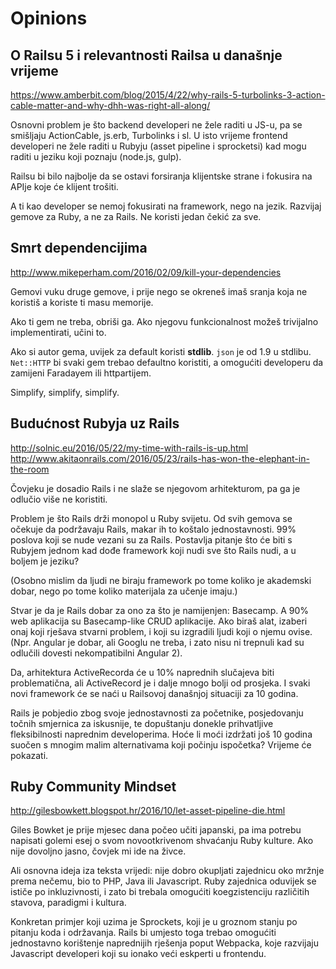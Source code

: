 # Opinions

## O Railsu 5 i relevantnosti Railsa u današnje vrijeme

https://www.amberbit.com/blog/2015/4/22/why-rails-5-turbolinks-3-action-cable-matter-and-why-dhh-was-right-all-along/

Osnovni problem je što backend developeri ne žele raditi u JS-u, pa se smišljaju ActionCable, js.erb, Turbolinks i sl. U isto vrijeme frontend developeri ne žele raditi u Rubyju (asset pipeline i sprocketsi) kad mogu raditi u jeziku koji poznaju (node.js, gulp).

Railsu bi bilo najbolje da se ostavi forsiranja klijentske strane i fokusira na APIje koje će klijent trošiti.

A ti kao developer se nemoj fokusirati na framework, nego na jezik. Razvijaj gemove za Ruby, a ne za Rails. Ne koristi jedan čekić za sve.

## Smrt dependencijima

http://www.mikeperham.com/2016/02/09/kill-your-dependencies

Gemovi vuku druge gemove, i prije nego se okreneš imaš sranja koja ne koristiš a koriste ti masu memorije.

Ako ti gem ne treba, obriši ga. Ako njegovu funkcionalnost možeš trivijalno implementirati, učini to.

Ako si autor gema, uvijek za default koristi **stdlib**. `json` je od 1.9 u stdlibu. `Net::HTTP` bi svaki gem trebao defaultno koristiti, a omogućiti developeru da zamijeni Faradayem ili httpartijem.

Simplify, simplify, simplify.

## Budućnost Rubyja uz Rails

http://solnic.eu/2016/05/22/my-time-with-rails-is-up.html
http://www.akitaonrails.com/2016/05/23/rails-has-won-the-elephant-in-the-room

Čovjeku je dosadio Rails i ne slaže se njegovom arhitekturom, pa ga je odlučio više ne koristiti.

Problem je što Rails drži monopol u Ruby svijetu. Od svih gemova se očekuje da podržavaju Rails, makar ih to koštalo jednostavnosti. 99% poslova koji se nude vezani su za Rails. Postavlja pitanje što će biti s Rubyjem jednom kad dođe framework koji nudi sve što Rails nudi, a u boljem je jeziku?

(Osobno mislim da ljudi ne biraju framework po tome koliko je akademski dobar, nego po tome koliko materijala za učenje imaju.)

Stvar je da je Rails dobar za ono za što je namijenjen: Basecamp. A 90% web aplikacija su Basecamp-like CRUD aplikacije. Ako biraš alat, izaberi onaj koji rješava stvarni problem, i koji su izgradili ljudi koji o njemu ovise. (Npr. Angular je dobar, ali Googlu ne treba, i zato nisu ni trepnuli kad su odlučili dovesti nekompatibilni Angular 2).

Da, arhitektura ActiveRecorda će u 10% naprednih slučajeva biti problematična, ali ActiveRecord je i dalje mnogo bolji od prosjeka. I svaki novi framework će se naći u Railsovoj današnjoj situaciji za 10 godina.

Rails je pobjedio zbog svoje jednostavnosti za početnike, posjedovanju točnih smjernica za iskusnije, te dopuštanju donekle prihvatljive fleksibilnosti naprednim developerima. Hoće li moći izdržati još 10 godina
suočen s mnogim malim alternativama koji počinju ispočetka? Vrijeme će pokazati.

## Ruby Community Mindset

http://gilesbowkett.blogspot.hr/2016/10/let-asset-pipeline-die.html

Giles Bowket je prije mjesec dana počeo učiti japanski, pa ima potrebu napisati golemi esej o svom novootkrivenom shvaćanju Ruby kulture. Ako nije dovoljno jasno, čovjek mi ide na živce.

Ali osnovna ideja iza teksta vrijedi: nije dobro okupljati zajednicu oko mržnje prema nečemu, bio to PHP, Java ili Javascript. Ruby zajednica oduvijek se ističe po inkluzivnosti, i zato bi trebala omogućiti koegzistenciju različitih stavova, paradigmi i kultura.

Konkretan primjer koji uzima je Sprockets, koji je u groznom stanju po pitanju koda i održavanja. Rails bi umjesto toga trebao omogućiti jednostavno korištenje naprednijih rješenja poput Webpacka, koje razvijaju Javascript developeri koji su ionako veći eskperti u frontendu.

